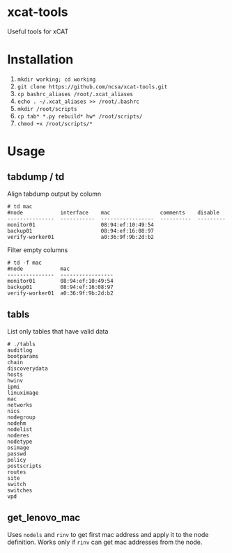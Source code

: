 # xcat-tools
Useful tools for xCAT

# Installation
1. `mkdir working; cd working`
1. `git clone https://github.com/ncsa/xcat-tools.git`
1. `cp bashrc_aliases /root/.xcat_aliases`
1. `echo . ~/.xcat_aliases >> /root/.bashrc`
1. `mkdir /root/scripts`
1. `cp tab* *.py rebuild* hw* /root/scripts/`
1. `chmod +x /root/scripts/*`
 
# Usage
## tabdump / td
Align tabdump output by column
```
# td mac
#node            interface    mac                comments    disable
---------------  -----------  -----------------  ----------  ---------
monitor01                     08:94:ef:10:49:54
backup01                      08:94:ef:16:08:97
verify-worker01               a0:36:9f:9b:2d:b2
```
Filter empty columns
```
# td -f mac
#node            mac
---------------  -----------------
monitor01        08:94:ef:10:49:54
backup01         08:94:ef:16:08:97
verify-worker01  a0:36:9f:9b:2d:b2
```

## tabls
List only tables that have valid data
```
# ./tabls
auditlog
bootparams
chain
discoverydata
hosts
hwinv
ipmi
linuximage
mac
networks
nics
nodegroup
nodehm
nodelist
noderes
nodetype
osimage
passwd
policy
postscripts
routes
site
switch
switches
vpd
```

## get_lenovo_mac
Uses `nodels` and `rinv` to get first mac address and apply it to the node
definition.  Works only if `rinv` can get mac addresses from the node.

